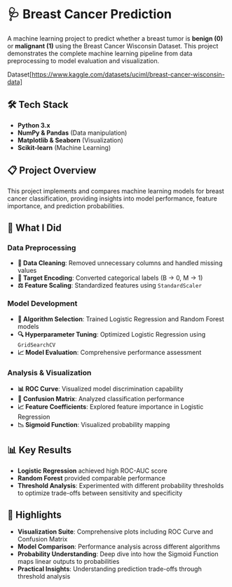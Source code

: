 # 🩺 Breast Cancer Prediction

A machine learning project to predict whether a breast tumor is **benign (0)** or **malignant (1)** using the Breast Cancer Wisconsin Dataset. This project demonstrates the complete machine learning pipeline from data preprocessing to model evaluation and visualization.

Dataset[https://www.kaggle.com/datasets/uciml/breast-cancer-wisconsin-data]
## 🛠 Tech Stack

- **Python 3.x**
- **NumPy & Pandas** (Data manipulation)
- **Matplotlib & Seaborn** (Visualization)
- **Scikit-learn** (Machine Learning)
  
## 📋 Project Overview

This project implements and compares machine learning models for breast cancer classification, providing insights into model performance, feature importance, and prediction probabilities.

## 🚀 What I Did

### Data Preprocessing
- **🧹 Data Cleaning**: Removed unnecessary columns and handled missing values
- **🔢 Target Encoding**: Converted categorical labels (B → 0, M → 1)
- **⚖️ Feature Scaling**: Standardized features using `StandardScaler`

### Model Development
- **🤖 Algorithm Selection**: Trained Logistic Regression and Random Forest models
- **🔍 Hyperparameter Tuning**: Optimized Logistic Regression using `GridSearchCV`
- **📈 Model Evaluation**: Comprehensive performance assessment

### Analysis & Visualization
- **📊 ROC Curve**: Visualized model discrimination capability
- **🧮 Confusion Matrix**: Analyzed classification performance
- **📈 Feature Coefficients**: Explored feature importance in Logistic Regression
- **📉 Sigmoid Function**: Visualized probability mapping

## 📊 Key Results

- **Logistic Regression** achieved high ROC-AUC score
- **Random Forest** provided comparable performance
- **Threshold Analysis**: Experimented with different probability thresholds to optimize trade-offs between sensitivity and specificity

## 🧩 Highlights

- **Visualization Suite**: Comprehensive plots including ROC Curve and Confusion Matrix
- **Model Comparison**: Performance analysis across different algorithms
- **Probability Understanding**: Deep dive into how the Sigmoid Function maps linear outputs to probabilities
- **Practical Insights**: Understanding prediction trade-offs through threshold analysis

